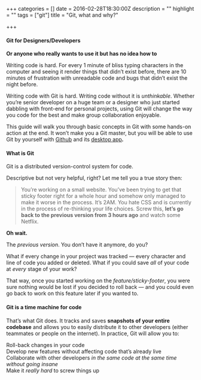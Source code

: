 +++
categories = []
date = 2016-02-28T18:30:00Z
description = ""
highlight = ""
tags = ["git"]
title = "Git, what and why?"

+++
#### **Git for Designers/Developers**

**Or anyone who really wants to use it but has no idea how to**

Writing code is hard. For every 1 minute of bliss typing characters in the computer and seeing it render things that didn’t exist before, there are 10 minutes of frustration with unreadable code and bugs that didn’t exist the night before.

Writing code with Git is hard. Writing code without it is _unthinkable_. Whether you’re senior developer on a huge team or a designer who just started dabbling with front-end for personal projects, using Git will change the way you code for the best and make group collaboration enjoyable.

This guide will walk you through basic concepts in Git with some hands-on action at the end. It won’t make you a Git master, but you will be able to use Git by yourself with [Github](https://www.github.com/) and its [desktop app](https://desktop.github.com/)**_._**

#### **What is Git**

Git is a distributed version-control system for code.

Descriptive but not very helpful, right? Let me tell you a true story then:

> You’re working on a small website. You’ve been trying to get that sticky footer right for a whole hour and somehow only managed to make it worse in the process. It’s 2AM. You hate CSS and is currently in the process of re-thinking your life choices. Screw this, **let’s go back to the previous version from 3 hours ago** and watch some Netflix.

**Oh wait.**

The _previous version_. You don’t have it anymore, do you?

What if every change in your project was tracked — every character and line of code you added or deleted. What if you could save _all_ of your code at _every_ stage of your work?

That way, once you started working on the _feature/sticky-footer_, you were sure nothing would be lost if you decided to roll back — and you could even go back to work on this feature later if you wanted to.

#### **Git is a time machine for code**

That’s what Git does. It tracks and saves **snapshots of your entire codebase** and allows you to easily distribute it to other developers (either teammates or people on the internet). In practice, Git will allow you to:

Roll-back changes in your code  
 Develop new features without affecting code that’s already live  
 Collaborate with other developers _in the same code_ _at the same time without going insane_  
 Make it _really hard_ to screw things up